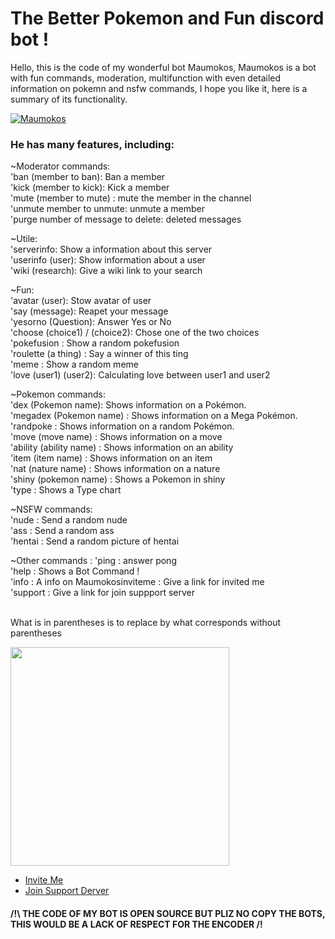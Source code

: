 <!DOCTYPE <!DOCTYPE html>
<html>
<body>
    <h1>
        The Better Pokemon and Fun discord bot !
    </h1>
  <p>Hello, this is the code of my wonderful bot Maumokos, Maumokos is a bot with fun commands, moderation, multifunction with even detailed information on pokemn and nsfw commands, I hope you like it, here is a summary of its functionality.</p>
    <a href="https://discordbots.org/bot/405052647213760517" >
          <img src="https://discordbots.org/api/widget/405052647213760517.svg" alt="Maumokos" />
    </a>
    <h3>
      He has many features, including:
    </h3>
    <p style="z-index:2">
      ~Moderator commands:
        <br>
        'ban (member to ban): Ban a member<br>
        'kick (member to kick): Kick a member<br>
        'mute (member to mute) : mute the member in the channel<br>
        'unmute member to unmute: unmute a member<br>
        'purge number of message to delete: deleted messages<br>
    </p>
    <p>
      ~Utile:
        <br>'serverinfo: Show a information about this server<br>
        'userinfo (user): Show information about a user<br>
        'wiki (research): Give a wiki link to your search<br>
    </p>
      <p>
      ~Fun:
        <br>'avatar (user): Stow avatar of user<br>
'say (message): Reapet your message<br>
'yesorno (Question): Answer Yes or No<br>
'choose (choice1) / (choice2): Chose one of the two choices<br>
'pokefusion : Show a random pokefusion<br>
'roulette (a thing) : Say a winner of this ting<br>
'meme : Show a random meme<br>
'love (user1) (user2): Calculating love between user1 and user2<br>
    </p>
    <p>
      ~Pokemon commands:
        <br>'dex (Pokemon name): Shows information on a Pokémon.<br>
'megadex (Pokemon name) : Shows information on a Mega Pokémon.<br>
'randpoke : Shows information on a random Pokémon.<br>
'move (move name) : Shows information on a move<br>
'ability (ability name) : Shows information on an ability<br>
'item (item name) : Shows information on an item<br>
'nat (nature name) : Shows information on a nature<br>
'shiny (pokemon name) : Shows a Pokemon in shiny<br>
'type : Shows a Type chart<br>
    </p>
      <p>
      ~NSFW commands:
        <br>'nude : Send a random nude<br>
'ass : Send a random ass<br>
'hentai : Send a random picture of hentai
    </p>
    <p>
        ~Other commands :
        'ping : answer pong<br>
'help : Shows a Bot Command !<br>
'info : A info on Maumokosinviteme : Give a link for invited me<br>
'support : Give a link for join suppport server<br>
    <p>
        <br>What is in parentheses is to replace by what corresponds without parentheses
    </p>
   <img src="https://cdn.discordapp.com/attachments/422015598071906342/428535286432006145/d.PNG" width="350" >
   <nav>
        <ul>
            <li>
                <a href="https://discordapp.com/oauth2/authorize?client_id=405052647213760517&permissions=15448&scope=bot" trajet ="_BLANK">
                     Invite Me
                </a>
            </li>
            <li>
                <a href="https://discordapp.com/invite/fB8cj3r" trajet ="_BLANK">
                     Join Support Derver
                </a>
            </li>
        </ul>
    </nav>
</body>
</html>
<h4>/!\ THE CODE OF MY BOT IS OPEN SOURCE BUT PLIZ NO COPY THE BOTS, THIS WOULD BE A LACK OF RESPECT FOR THE ENCODER /!</h4>
